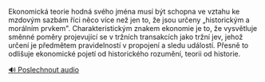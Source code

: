 
Ekonomická teorie hodná svého jména musí být schopna ve vztahu ke mzdovým sazbám říci něco více než jen to, že jsou určeny „historickým a morálním prvkem". Charakteristickým znakem ekonomie je to, že vysvětluje směnné poměry projevující se v tržních transakcích jako tržní jev, jehož určení je předmětem pravidelností v propojení a sledu událostí. Přesně to odlišuje ekonomické pojetí od historického rozumění, teorii od historie.

[🔊 Poslechnout audio](/data/7-paragraphs/audio/chapter_108/para_004-Ekonomick-teorie-hodn-svho-jmna-mus-bt-schop.mp3)
